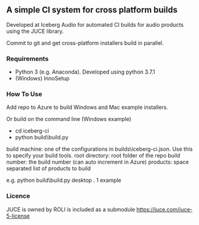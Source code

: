 ## A simple CI system for cross platform builds ##

Developed at Iceberg Audio for automated CI builds for audio products using the JUCE library.

Commit to git and get cross-platform installers build in parallel.

### Requirements ###
* Python 3 (e.g. Anaconda). Developed using python 3.7.1
* (Windows) InnoSetup

### How To Use ###
Add repo to Azure to build Windows and Mac example installers.

Or build on the command line (Windows example)
* cd iceberg-ci
* python build\build.py <build machine> <root directory> <build number> <products>

build machine: one of the configurations in builds\iceberg-ci.json. Use this to specify your build tools.
root directory: root folder of the repo
build number: the build number (can auto increment in Azure)
products: space separated list of products to build

e.g.
python build\build.py desktop . 1 example

### Licence ###

JUCE is owned by ROLI is included as a submodule https://juce.com/juce-5-license
